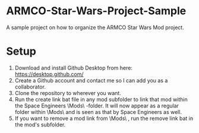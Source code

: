 # ARMCO-Star-Wars-Project-Sample
A sample project on how to organize the ARMCO Star Wars Mod project.

# Setup
1. Download and install Github Desktop from here: https://desktop.github.com/
2. Create a Github account and contact me so I can add you as a collaborator.
3. Clone the repository to wherever you want.
4. Run the create link bat file in any mod subfolder to link that mod within the Space Engineers \Mods\ -folder. It will now appear as a regular folder within \Mods\ and is seen as that by Space Engineers as well.
5. If you want to remove a mod link from \Mods\ , run the remove link bat in the mod's subfolder.
